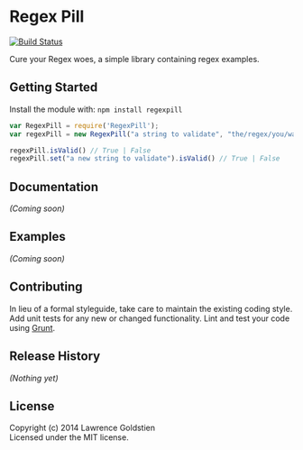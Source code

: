 # Regex Pill
[![Build Status](https://travis-ci.org/lgoldstien/RegexPill.svg?branch=master)](http://travis-ci.org/lgoldstien/RegexPill)

Cure your Regex woes, a simple library containing regex examples.

## Getting Started
Install the module with: `npm install regexpill`

```javascript
var RegexPill = require('RegexPill');
var regexPill = new RegexPill("a string to validate", "the/regex/you/want");

regexPill.isValid() // True | False
regexPill.set("a new string to validate").isValid() // True | False
```

## Documentation
_(Coming soon)_

## Examples
_(Coming soon)_

## Contributing
In lieu of a formal styleguide, take care to maintain the existing coding style. Add unit tests for any new or changed functionality. Lint and test your code using [Grunt](http://gruntjs.com/).

## Release History
_(Nothing yet)_

## License
Copyright (c) 2014 Lawrence Goldstien  
Licensed under the MIT license.
